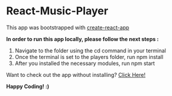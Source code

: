 ﻿# React-Music-Player
This app was bootstrapped with [create-react-app](https://github.com/facebook/create-react-app)

**In order to run this app locally, please follow the next steps :**
1. Navigate to the folder using the cd command in your terminal
2. Once the terminal is set to the players folder, run npm install
3. After you installed the necessary modules, run npm start

Want to check out the app without installing? [Click Here!](https://ronnynovik.github.io/React-Music-Player/) 

**Happy Coding! :)**
